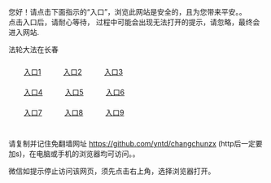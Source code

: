 您好！请点击下面指示的“入口”，浏览此网站是安全的，且为您带来平安。。 <br/>
点击入口后，请耐心等待， 过程中可能会出现无法打开的提示，请忽略，最终会进入网站. </br>

法轮大法在长春<br/>
<div style="padding:10px"><a style="margin:20px" target="_blank" href="https://d33wj2tu5x42g0.cloudfront.net/2Qpsp?woowkpv" id="ccLink1" rel="nofollow">入口1</a> <a target="_blank" style="margin:20px" href="https://d2jhi1ys44i9el.cloudfront.net/2Qpsp?nivpjdj" id="ccLink2" rel="nofollow">入口2</a> <a style="margin:20px" target="_blank" href="https://d38egm5jo78iq4.cloudfront.net/2Qpsp?bgdzqx" id="ccLink3" rel="nofollow">入口3</a></div>

<div style="padding:10px" ><a style="margin:20px" target="_blank" href="https://d33wj2tu5x42g0.cloudfront.net/2Qpsp?woowkpv" id="ccLink4" rel="nofollow">入口4</a> <a style="margin:20px" href="https://d2jhi1ys44i9el.cloudfront.net/2Qpsp?nivpjdj" target="_blank" id="ccLink5" rel="nofollow">入口5</a> <a style="margin:20px" href="https://d38egm5jo78iq4.cloudfront.net/2Qpsp?bgdzqx" target="_blank" id="ccLink6" rel="nofollow">入口6</a></div>

<div style="padding:10px"><a style="margin:20px" target="_blank" href="https://d33wj2tu5x42g0.cloudfront.net/2Qpsp?woowkpv" id="ccLink7" rel="nofollow">入口7</a> <a style="margin:20px" href="https://d2jhi1ys44i9el.cloudfront.net/2Qpsp?nivpjdj" target="_blank" id="ccLink8" rel="nofollow">入口8</a> <a style="margin:20px" target="_blank" href="https://d38egm5jo78iq4.cloudfront.net/2Qpsp?bgdzqx" id="ccLink9" rel="nofollow">入口9</a></div>

<br/>



请复制并记住免翻墙网址 https://github.com/yntd/changchunzx (http后一定要加s)，在电脑或手机的浏览器均可访问。。<br/>

微信如提示停止访问该网页，须先点击右上角，选择浏览器打开。
